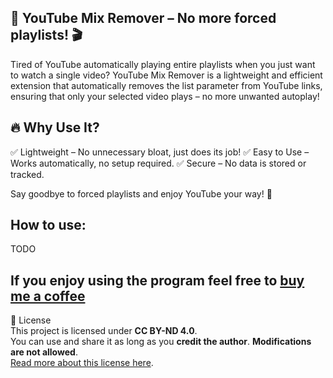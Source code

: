 ## 🚀 YouTube Mix Remover – No more forced playlists! 🎬
Tired of YouTube automatically playing entire playlists when you just want to watch a single video? YouTube Mix Remover is a lightweight and efficient extension that automatically removes the list parameter from YouTube links, ensuring that only your selected video plays – no more unwanted autoplay!

## 🔥 Why Use It?
✅ Lightweight – No unnecessary bloat, just does its job!
✅ Easy to Use – Works automatically, no setup required.
✅ Secure – No data is stored or tracked.

Say goodbye to forced playlists and enjoy YouTube your way! 🎉

## How to use:
TODO

## If you enjoy using the program feel free to [buy me a coffee](https://buymeacoffee.com/casperdbk)

📜 License  
This project is licensed under **CC BY-ND 4.0**.  
You can use and share it as long as you **credit the author**. **Modifications are not allowed**.  
[Read more about this license here](https://creativecommons.org/licenses/by-nd/4.0/).

